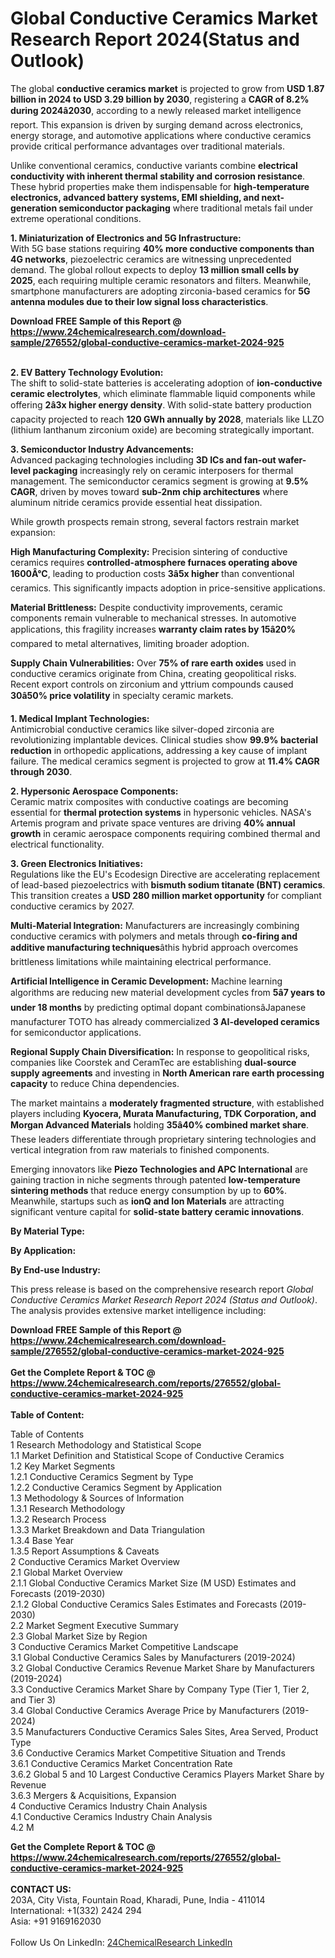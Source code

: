 <h1>Global Conductive Ceramics Market Research Report 2024(Status and Outlook)</h1><p>The global <strong>conductive ceramics market</strong> is projected to grow from <strong>USD 1.87 billion in 2024 to USD 3.29 billion by 2030</strong>, registering a <strong>CAGR of 8.2% during 2024â2030</strong>, according to a newly released market intelligence report. This expansion is driven by surging demand across electronics, energy storage, and automotive applications where conductive ceramics provide critical performance advantages over traditional materials.</p><p>Unlike conventional ceramics, conductive variants combine <strong>electrical conductivity with inherent thermal stability and corrosion resistance</strong>. These hybrid properties make them indispensable for <strong>high-temperature electronics, advanced battery systems, EMI shielding, and next-generation semiconductor packaging</strong> where traditional metals fail under extreme operational conditions.</p><p><strong>1. Miniaturization of Electronics and 5G Infrastructure:</strong><br>
With 5G base stations requiring <strong>40% more conductive components than 4G networks</strong>, piezoelectric ceramics are witnessing unprecedented demand. The global rollout expects to deploy <strong>13 million small cells by 2025</strong>, each requiring multiple ceramic resonators and filters. Meanwhile, smartphone manufacturers are adopting zirconia-based ceramics for <strong>5G antenna modules due to their low signal loss characteristics</strong>.</p><div><b>Download FREE Sample of this Report @ 
            <a href="https://www.24chemicalresearch.com/download-sample/276552/global-conductive-ceramics-market-2024-925">
            https://www.24chemicalresearch.com/download-sample/276552/global-conductive-ceramics-market-2024-925</a></b></div><br><p><strong>2. EV Battery Technology Evolution:</strong><br>
The shift to solid-state batteries is accelerating adoption of <strong>ion-conductive ceramic electrolytes</strong>, which eliminate flammable liquid components while offering <strong>2â3x higher energy density</strong>. With solid-state battery production capacity projected to reach <strong>120 GWh annually by 2028</strong>, materials like LLZO (lithium lanthanum zirconium oxide) are becoming strategically important.</p><p><strong>3. Semiconductor Industry Advancements:</strong><br>
Advanced packaging technologies including <strong>3D ICs and fan-out wafer-level packaging</strong> increasingly rely on ceramic interposers for thermal management. The semiconductor ceramics segment is growing at <strong>9.5% CAGR</strong>, driven by moves toward <strong>sub-2nm chip architectures</strong> where aluminum nitride ceramics provide essential heat dissipation.</p><p>While growth prospects remain strong, several factors restrain market expansion:</p><p><strong>High Manufacturing Complexity:</strong> Precision sintering of conductive ceramics requires <strong>controlled-atmosphere furnaces operating above 1600Â°C</strong>, leading to production costs <strong>3â5x higher</strong> than conventional ceramics. This significantly impacts adoption in price-sensitive applications.</p><p><strong>Material Brittleness:</strong> Despite conductivity improvements, ceramic components remain vulnerable to mechanical stresses. In automotive applications, this fragility increases <strong>warranty claim rates by 15â20%</strong> compared to metal alternatives, limiting broader adoption.</p><p><strong>Supply Chain Vulnerabilities:</strong> Over <strong>75% of rare earth oxides</strong> used in conductive ceramics originate from China, creating geopolitical risks. Recent export controls on zirconium and yttrium compounds caused <strong>30â50% price volatility</strong> in specialty ceramic markets.</p><p><strong>1. Medical Implant Technologies:</strong><br>
Antimicrobial conductive ceramics like silver-doped zirconia are revolutionizing implantable devices. Clinical studies show <strong>99.9% bacterial reduction</strong> in orthopedic applications, addressing a key cause of implant failure. The medical ceramics segment is projected to grow at <strong>11.4% CAGR through 2030</strong>.</p><p><strong>2. Hypersonic Aerospace Components:</strong><br>
Ceramic matrix composites with conductive coatings are becoming essential for <strong>thermal protection systems</strong> in hypersonic vehicles. NASA's Artemis program and private space ventures are driving <strong>40% annual growth</strong> in ceramic aerospace components requiring combined thermal and electrical functionality.</p><p><strong>3. Green Electronics Initiatives:</strong><br>
Regulations like the EU's Ecodesign Directive are accelerating replacement of lead-based piezoelectrics with <strong>bismuth sodium titanate (BNT) ceramics</strong>. This transition creates a <strong>USD 280 million market opportunity</strong> for compliant conductive ceramics by 2027.</p><p><strong>Multi-Material Integration:</strong> Manufacturers are increasingly combining conductive ceramics with polymers and metals through <strong>co-firing and additive manufacturing techniques</strong>âthis hybrid approach overcomes brittleness limitations while maintaining electrical performance.</p><p><strong>Artificial Intelligence in Ceramic Development:</strong> Machine learning algorithms are reducing new material development cycles from <strong>5â7 years to under 18 months</strong> by predicting optimal dopant combinationsâJapanese manufacturer TOTO has already commercialized <strong>3 AI-developed ceramics</strong> for semiconductor applications.</p><p><strong>Regional Supply Chain Diversification:</strong> In response to geopolitical risks, companies like Coorstek and CeramTec are establishing <strong>dual-source supply agreements</strong> and investing in <strong>North American rare earth processing capacity</strong> to reduce China dependencies.</p><p>The market maintains a <strong>moderately fragmented structure</strong>, with established players including <strong>Kyocera, Murata Manufacturing, TDK Corporation, and Morgan Advanced Materials</strong> holding <strong>35â40% combined market share</strong>. These leaders differentiate through proprietary sintering technologies and vertical integration from raw materials to finished components.</p><p>Emerging innovators like <strong>Piezo Technologies and APC International</strong> are gaining traction in niche segments through patented <strong>low-temperature sintering methods</strong> that reduce energy consumption by up to <strong>60%</strong>. Meanwhile, startups such as <strong>ionQ and Ion Materials</strong> are attracting significant venture capital for <strong>solid-state battery ceramic innovations</strong>.</p><p><strong>By Material Type:</strong></p><p><strong>By Application:</strong></p><p><strong>By End-use Industry:</strong></p><p>This press release is based on the comprehensive research report <em>Global Conductive Ceramics Market Research Report 2024 (Status and Outlook)</em>. The analysis provides extensive market intelligence including:</p><div><b>Download FREE Sample of this Report @ 
            <a href="https://www.24chemicalresearch.com/download-sample/276552/global-conductive-ceramics-market-2024-925">
            https://www.24chemicalresearch.com/download-sample/276552/global-conductive-ceramics-market-2024-925</a></b></div><br><div><b>Get the Complete Report & TOC @ 
            <a href="https://www.24chemicalresearch.com/reports/276552/global-conductive-ceramics-market-2024-925">
            https://www.24chemicalresearch.com/reports/276552/global-conductive-ceramics-market-2024-925</a></b></div><br>
            <b>Table of Content:</b><p>Table of Contents<br />
1 Research Methodology and Statistical Scope<br />
1.1 Market Definition and Statistical Scope of Conductive Ceramics<br />
1.2 Key Market Segments<br />
1.2.1 Conductive Ceramics Segment by Type<br />
1.2.2 Conductive Ceramics Segment by Application<br />
1.3 Methodology & Sources of Information<br />
1.3.1 Research Methodology<br />
1.3.2 Research Process<br />
1.3.3 Market Breakdown and Data Triangulation<br />
1.3.4 Base Year<br />
1.3.5 Report Assumptions & Caveats<br />
2 Conductive Ceramics Market Overview<br />
2.1 Global Market Overview<br />
2.1.1 Global Conductive Ceramics Market Size (M USD) Estimates and Forecasts (2019-2030)<br />
2.1.2 Global Conductive Ceramics Sales Estimates and Forecasts (2019-2030)<br />
2.2 Market Segment Executive Summary<br />
2.3 Global Market Size by Region<br />
3 Conductive Ceramics Market Competitive Landscape<br />
3.1 Global Conductive Ceramics Sales by Manufacturers (2019-2024)<br />
3.2 Global Conductive Ceramics Revenue Market Share by Manufacturers (2019-2024)<br />
3.3 Conductive Ceramics Market Share by Company Type (Tier 1, Tier 2, and Tier 3)<br />
3.4 Global Conductive Ceramics Average Price by Manufacturers (2019-2024)<br />
3.5 Manufacturers Conductive Ceramics Sales Sites, Area Served, Product Type<br />
3.6 Conductive Ceramics Market Competitive Situation and Trends<br />
3.6.1 Conductive Ceramics Market Concentration Rate<br />
3.6.2 Global 5 and 10 Largest Conductive Ceramics Players Market Share by Revenue<br />
3.6.3 Mergers & Acquisitions, Expansion<br />
4 Conductive Ceramics Industry Chain Analysis<br />
4.1 Conductive Ceramics Industry Chain Analysis<br />
4.2 M</p><div><b>Get the Complete Report & TOC @ 
            <a href="https://www.24chemicalresearch.com/reports/276552/global-conductive-ceramics-market-2024-925">
            https://www.24chemicalresearch.com/reports/276552/global-conductive-ceramics-market-2024-925</a></b></div><br><b>CONTACT US:</b><br>
            203A, City Vista, Fountain Road, Kharadi, Pune, India - 411014<br>
            International: +1(332) 2424 294<br>
            Asia: +91 9169162030 <br><br>
            Follow Us On LinkedIn: <a href="https://www.linkedin.com/company/24chemicalresearch/">24ChemicalResearch LinkedIn</a>
